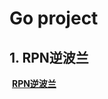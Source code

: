 # Go project

## 1. RPN逆波兰

​			[**RPN逆波兰**](https://github.com/xlzjy/Notes/tree/main/Go/RPN%E9%80%86%E6%B3%A2%E5%85%B0)

